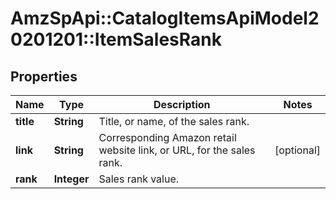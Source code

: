 # AmzSpApi::CatalogItemsApiModel20201201::ItemSalesRank

## Properties
Name | Type | Description | Notes
------------ | ------------- | ------------- | -------------
**title** | **String** | Title, or name, of the sales rank. | 
**link** | **String** | Corresponding Amazon retail website link, or URL, for the sales rank. | [optional] 
**rank** | **Integer** | Sales rank value. | 

